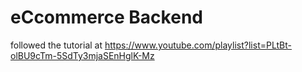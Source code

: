 # eCcommerce Backend

followed the tutorial at https://www.youtube.com/playlist?list=PLtBt-olBU9cTm-5SdTy3mjaSEnHglK-Mz